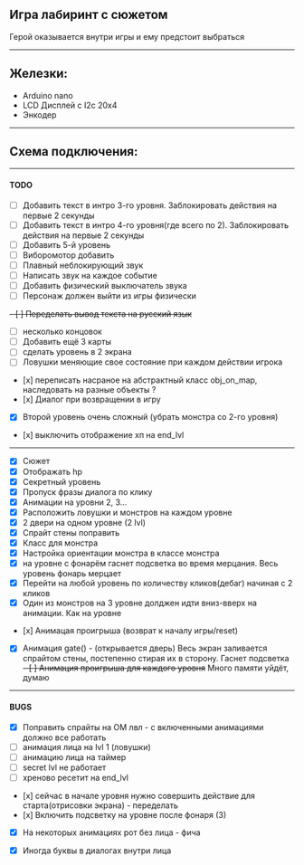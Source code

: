 ## Игра лабиринт с сюжетом  
Герой оказывается внутри игры и ему предстоит выбраться

------------------------------------------
## Железки:
- Arduino nano
- LCD Дисплей с I2c 20x4
- Энкодер

------------------------------------------
## Схема подключения: 


------------------------------------------
#### TODO
- [ ] Добавить текст в интро 3-го уровня. Заблокировать действия на первые 2 секунды 
- [ ] Добавить текст в интро 4-го уровня(где всего по 2). Заблокировать действия на первые 2 секунды  
- [ ] Добавить 5-й уровень
- [ ] Виборомотор добавить
- [ ] Плавный неблокирующий звук
- [ ] Написать звук на каждое событие 
- [ ] Добавить физический выключатель звука
- [ ] Персонаж должен выйти из игры физически

~~- [ ] Переделать вывод текста на русский язык~~
- [ ] несколько концовок
- [ ] Добавить ещё 3 карты
- [ ] сделать уровень в 2 экрана
- [ ] Ловушки меняющие свое состояние при каждом действии игрока
- [х] переписать насраное на абстрактный  класс obj_on_map, наследовать на разные объекты ? 
- [х] Диалог при возвращении в игру
- [x] Второй уровень очень сложный (убрать монстра со 2-го уровня)
- [х] выключить отображение хп на end_lvl
------------------------------------------

- [x] Сюжет
- [x] Отображать hp 
- [x] Секретный уровень
- [x] Пропуск фразы диалога по клику
- [x] Анимации на уровни 2, 3... 
- [x] Расположить ловушки и монстров на каждом уровне
- [x] 2 двери на одном уровне (2 lvl)
- [x] Спрайт стены поправить
- [x] Класс для монстра 
- [x] Настройка ориентации монстра в классе монстра
- [x] на уровне с фонарём гаснет подсветка во время мерцания. Весь уровень фонарь мерцает
- [x] Перейти на любой уровень по количеству кликов(дебаг) начиная с 2 кликов
- [x] Один из монстров на 3 уровне долджен идти вниз-вверх на анимации. Как на уровне
- [х] Анимацая проигрыша (возврат к началу игры/reset)
- [x] Анимация gate() - (открывается дверь) Весь экран заливается спрайтом стены, постепенно стирая их в сторону. Гаснет подсветка
~~- [ ] Анимация проигрыша для каждого уровня~~ Много памяти уйдёт, думаю
------------------------------------------
#### BUGS

- [x] Поправить спрайты на ОМ лвл - с включенными анимациями должно все работать
- [ ] анимация лица на lvl 1 (ловушки)
- [ ] анимацию лица на таймер
- [ ] secret lvl не работает
- [ ] хреново ресетит на end_lvl
- [х] сейчас в начале уровня нужно совершить действие для старта(отрисовки экрана) - переделать 
- [х] Включить подсветку на уровне после фонаря (3)
- [x] На некоторых анимациях рот без лица - фича
- [x] Иногда буквы в диалогах внутри лица  

